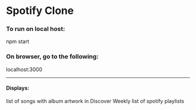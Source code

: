 # Spotify Clone

### To run on local host:
npm start

### On browser, go to the following:
localhost:3000

---

#### Displays:
list of songs with album artwork in Discover Weekly
list of spotify playlists

